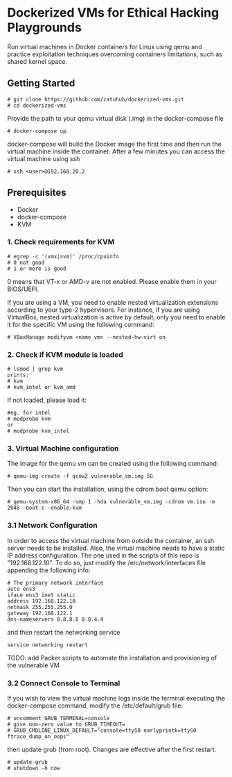 # Dockerized VMs for Ethical Hacking Playgrounds
Run virtual machines in Docker containers for Linux using qemu and practice exploitation techniques overcoming containers limitations, such as shared kernel space.

## Getting Started
```
# git clone https://github.com/catuhub/dockerized-vms.git
# cd dockerized-vms
```

Provide the path to your qemu virtual disk (.img) in the docker-compose file

```
# docker-compose up
```

docker-compose will build the Docker image the first time and then run the virtual machine inside the container.
After a few minutes you can access the virtual machine using ssh

```
# ssh <user>@192.168.20.2
```
## Prerequisites
* Docker
* docker-compose
* KVM
### 1. Check requirements for KVM
```
# egrep -c '(vmx|svm)' /proc/cpuinfo
# 0 not good
# 1 or more is good
```

0 means that VT-x or AMD-v are not enabled.
Please enable them in your BIOS/UEFI. 

If you are using a VM, you need to enable nested virtualization extensions according to your type-2 hypervisors.
For instance, if you are using VirtualBox, nested virtualization is active by default, only you need to enable it for the specific VM using the following command:
```
# VBoxManage modifyvm <name_vm> --nested-hw-virt on
```

### 2. Check if KVM module is loaded

```
# lsmod | grep kvm  
prints:
# kvm
# kvm_intel or kvm_amd
```
If not loaded, please load it:

```
#eg. for intel
# modprobe kvm 
or 
# modprobe kvm_intel
```
### 3. Virtual Machine configuration
The image for the qemu vm can be created using the following command:
```
# qemu-img create -f qcow2 vulnerable_vm.img 5G
```
Then you can start the installation, using the cdrom boot qemu option:
```
# qemu-system-x86_64 -smp 1 -hda vulnerable_vm.img -cdrom vm.iso -m 2048 -boot c -enable-kvm
```
### 3.1 Network Configuration
In order to access the virtual machine from outside the container, an ssh server needs to be installed.
Also, the virtual machine needs to have a static IP address configuration. The one used in the scripts of this repo is "192.168.122.10".
To do so, just modify the /etc/network/interfaces file appending the following info:
```
# The primary network interface
auto ens3
iface ens3 inet static
address 192.168.122.10
netmask 255.255.255.0
gateway 192.168.122.1
dns-nameservers 8.8.8.8 8.8.4.4
```
and then restart the networking service
```
service networking restart
```
TODO: add Packer scripts to automate the installation and provisioning of the vulnerable VM

### 3.2 Connect Console to Terminal
If you wish to view the virtual machine logs inside the terminal executing the docker-compose command, modify the /etc/default/grub file:
```
# uncomment GRUB_TERMINAL=console
# give non-zero value to GRUB_TIMEOUT=
# GRUB_CMDLINE_LINUX_DEFAULT="console=ttyS0 earlyprintk=ttyS0 ftrace_dump_on_oops"
```
then update grub (from root). Changes are effective after the first restart.
```
# update-grub
# shutdown -h now
```

